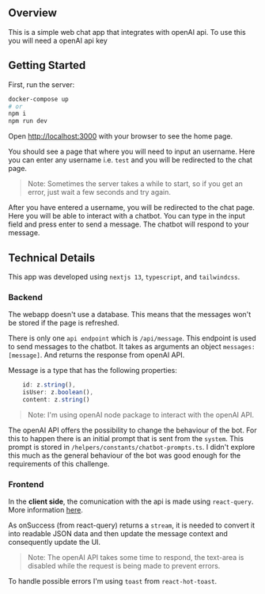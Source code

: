 ## Overview
This is a simple web chat app that integrates with openAI api.
To use this you will need a openAI api key

## Getting Started

First, run the server:

```bash
docker-compose up
# or
npm i
npm run dev
```

Open [http://localhost:3000](http://localhost:3000) with your browser to see the home page.

You should see a page that where you will need to input an username. Here you can enter any username i.e. `test` and you will be redirected to the chat page.

> Note: Sometimes the server takes a while to start, so if you get an error, just wait a few seconds and try again.

After you have entered a username, you will be redirected to the chat page. Here you will be able to interact with a chatbot. You can type in the input field and press enter to send a message. The chatbot will respond to your message.


## Technical Details
This app was developed using `nextjs 13`, `typescript`, and `tailwindcss`.

### Backend
The webapp doesn't use a database. This means that the messages won't be stored if the page is refreshed.

There is only one `api endpoint` which is `/api/message`. This endpoint is used to send messages to the chatbot.
It takes as arguments an object `messages: [message]`.
And returns the response from openAI API.

Message is a type that has the following properties:

```ts
    id: z.string(),
    isUser: z.boolean(),
    content: z.string()
```
> Note: I'm using openAI node package to interact with the openAI API. 

The openAI API offers the possibility to change the behaviour of the bot. For this to happen there is an initial prompt that is sent from the `system`. This prompt is stored in `/helpers/constants/chatbot-prompts.ts`.
I didn't explore this much as the general behaviour of the bot was good enough for the requirements of this challenge.

### Frontend

In the **client side**, the comunication with the api is made using `react-query`. More information [here](https://tanstack.com/query/v3/docs/react/quick-start).

As onSuccess (from react-query) returns a `stream`, it is needed to convert it into readable JSON data and then update the message context and consequently update the UI.

> Note: The openAI API takes some time to respond, the text-area is disabled while the request is being made to prevent errors.

To handle possible errors  I'm using `toast` from `react-hot-toast`.
